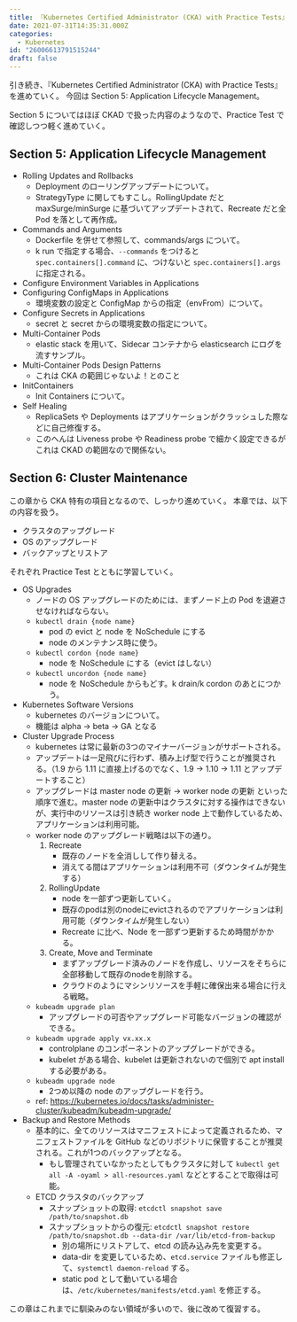 ```yaml
---
title: 『Kubernetes Certified Administrator (CKA) with Practice Tests』記録 - セクション5, 6
date: 2021-07-31T14:35:31.000Z
categories:
  - Kubernetes
id: "26006613791515244"
draft: false
---
```

引き続き、『Kubernetes Certified Administrator (CKA) with Practice Tests』を進めていく。
今回は Section 5: Application Lifecycle Management。

Section 5 についてはほぼ CKAD で扱った内容のようなので、Practice Test で確認しつつ軽く進めていく。
## Section 5: Application Lifecycle Management

- Rolling Updates and Rollbacks
  - Deployment のローリングアップデートについて。
  - StrategyType に関してもすこし。RollingUpdate だと maxSurge/minSurge に基づいてアップデートされて、Recreate だと全 Pod を落として再作成。
- Commands and Arguments
  - Dockerfile を併せて参照して、commands/args について。
  - k run で指定する場合、`--commands` をつけると `spec.containers[].command` に、つけないと `spec.containers[].args` に指定される。
- Configure Environment Variables in Applications
- Configuring ConfigMaps in Applications
  - 環境変数の設定と ConfigMap からの指定（envFrom）について。
- Configure Secrets in Applications
  - secret と secret からの環境変数の指定について。
- Multi-Container Pods
  - elastic stack を用いて、Sidecar コンテナから elasticsearch にログを流すサンプル。
- Multi-Container Pods Design Patterns
  - これは CKA の範囲じゃないよ！とのこと
- InitContainers
  - Init Containers について。
- Self Healing
  - ReplicaSets や Deployments はアプリケーションがクラッシュした際などに自己修復する。
  - このへんは Liveness probe や Readiness probe で細かく設定できるがこれは CKAD の範囲なので関係ない。

## Section 6: Cluster Maintenance

この章から CKA 特有の項目となるので、しっかり進めていく。
本章では、以下の内容を扱う。

- クラスタのアップグレード
- OS のアップグレード
- バックアップとリストア

それぞれ Practice Test とともに学習していく。

- OS Upgrades
  - ノードの OS アップグレードのためには、まずノード上の Pod を退避させなければならない。
  - `kubectl drain {node name}`
    - pod の evict と node を NoSchedule にする
    - node のメンテナンス時に使う。
  - `kubectl cordon {node name}`
    - node を NoSchedule にする（evict はしない）
  - `kubectl uncordon {node name}`
    - node を NoSchedule からもどす。k drain/k cordon のあとにつかう。
- Kubernetes Software Versions
  - kubernetes のバージョンについて。
  - 機能は alpha -> beta -> GA となる
- Cluster Upgrade Process
  - kubernetes は常に最新の3つのマイナーバージョンがサポートされる。
  - アップデートは一足飛びに行わず、積み上げ型で行うことが推奨される。（1.9 から 1.11 に直接上げるのでなく、1.9 -> 1.10 -> 1.11 とアップデートすること）
  - アップグレードは master node の更新 -> worker node の更新 といった順序で進む。master node の更新中はクラスタに対する操作はできないが、実行中のリソースは引き続き worker node 上で動作しているため、アプリケーションは利用可能。
  - worker node のアップグレード戦略は以下の通り。
    1. Recreate
       - 既存のノードを全消しして作り替える。
       - 消えてる間はアプリケーションは利用不可（ダウンタイムが発生する）
    2. RollingUpdate
       - node を一部ずつ更新していく。
       - 既存のpodは別のnodeにevictされるのでアプリケーションは利用可能（ダウンタイムが発生しない）
       - Recreate に比べ、Node を一部ずつ更新するため時間がかかる。
    3. Create, Move and Terminate
       - まずアップグレード済みのノードを作成し、リソースをそちらに全部移動して既存のnodeを削除する。
       - クラウドのようにマシンリソースを手軽に確保出来る場合に行える戦略。
  - `kubeadm upgrade plan`
    - アップグレードの可否やアップグレード可能なバージョンの確認ができる。
  - `kubeadm upgrade apply vx.xx.x`
    - controlplane のコンポーネントのアップグレードができる。
    - kubelet がある場合、kubelet は更新されないので個別で apt install する必要がある。
  - `kubeadm upgrade node`
    - 2つめ以降の node のアップグレードを行う。
  - ref: https://kubernetes.io/docs/tasks/administer-cluster/kubeadm/kubeadm-upgrade/
- Backup and Restore Methods
  - 基本的に、全てのリソースはマニフェストによって定義されるため、マニフェストファイルを GitHub などのリポジトリに保管することが推奨される。これが1つのバックアップとなる。
    - もし管理されていなかったとしてもクラスタに対して `kubectl get all -A -oyaml > all-resources.yaml` などとすることで取得は可能。
  - ETCD クラスタのバックアップ
    - スナップショットの取得: `etcdctl snapshot save /path/to/snapshot.db`
    - スナップショットからの復元: `etcdctl snapshot restore /path/to/snapshot.db --data-dir /var/lib/etcd-from-backup`
      - 別の場所にリストアして、etcd の読み込み先を変更する。
      - data-dir を変更しているため、`etcd.service` ファイルも修正して、`systemctl daemon-reload` する。
      - static pod として動いている場合は、`/etc/kubernetes/manifests/etcd.yaml` を修正する。

この章はこれまでに馴染みのない領域が多いので、後に改めて復習する。
